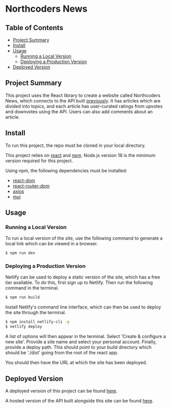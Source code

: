 # Northcoders News

## Table of Contents

- [Project Summary](#project-summary)
- [Install](#install)
- [Usage](#usage)
    - [Running a Local Version](#running-a-local-version)
    - [Deploying a Production Version](#deploying-a-production-version)
- [Deployed Version](#deployed-version)

## Project Summary

This project uses the React library to create a website called Northcoders News, which connects to the API built [previously](https://github.com/crdavidson1/backend-project). It has articles which are divided into topics, and each article has user-curated ratings from upvotes and downvotes using the API. Users can also add comments about an article.

## Install

To run this project, the repo must be cloned in your local directory.

This project relies on [react](https://react.dev/) and [npm](https://npmjs.com). Node.js version 18 is the minimum version required for this project.

Using npm, the following dependencies must be installed: 
- [react-dom](https://www.npmjs.com/package/react-dom)
- [react-router-dom](https://reactrouter.com/en/main/start/tutorial)
- [axios](https://axios-http.com/docs/intro)
- [mui](https://mui.com/)


## Usage

### Running a Local Version

To run a local version of the site, use the following command to generate a local link which can be viewed in a browser.

```sh
$ npm run dev
```

### Deploying a Production Version

Netlify can be used to deploy a static version of the site, which has a free tier available. To do this, first sign up to Netlify. Then run the following command in the terminal.

```sh
$ npm run build
```

Install Netlify's command line interface, which can then be used to deploy the site through the terminal.

```sh
$ npm install netlify-cli -g
$ netlify deploy
```

A list of options will then appear in the terminal. Select 'Create & configure a new site'. Provide a site name and select your personal account. Finally, provide a deploy path. This should point to your build directory which should be './dist' going from the root of the react app.

You should then have the URL at which the site has been deployed.

## Deployed Version

A deployed version of this project can be found [here](https://enchanting-gaufre-777b8e.netlify.app/).

A hosted version of the API built alongside this site can be found [here](https://backend-project-cr4a.onrender.com).
